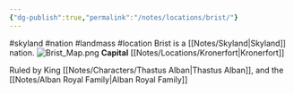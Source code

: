 ```yaml
---
{"dg-publish":true,"permalink":"/notes/locations/brist/"}
---
```


#skyland #nation #landmass #location
Brist is a [[Notes/Skyland\|Skyland]] nation.
![Brist_Map.png](/img/user/Assets/Brist_Map.png)
**Capital** [[Notes/Locations/Kronerfort\|Kronerfort]]


Ruled by King [[Notes/Characters/Thastus Alban\|Thastus Alban]], and the [[Notes/Alban Royal Family\|Alban Royal Family]]
